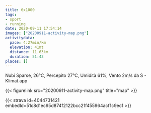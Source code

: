```yaml
---
title: 6x1000
tags:
- sport
- running
date: 2020-09-11 17:54:14
images: ["20200911-activity-map.png"]
activitydata:
  pace: 4:27min/km
  elevation: 41mt
  distance: 11.63km
  duration: 51:43
places: []
---
```


Nubi Sparse, 26°C, Percepito 27°C, Umidità 61%, Vento 2m/s da S - Klimat.app



{{< figurelink src="20200911-activity-map.png" title="map" >}}


{{< strava id=4044731421 embedId=51c8d1ec95d874f2122bcc21f455964acf1c9ec1 >}}
